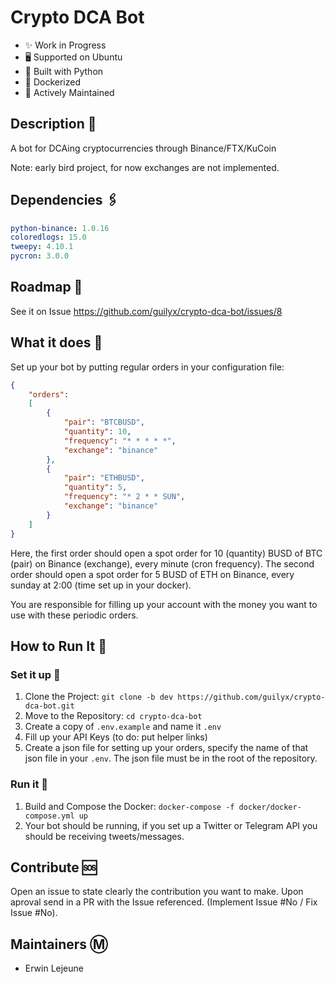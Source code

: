 # Crypto DCA Bot

- ✨ Work in Progress
- 🖥️ Supported on Ubuntu
- 🎌 Built with Python
- 🐋 Dockerized
- 🍻 Actively Maintained

## Description 📰

A bot for DCAing cryptocurrencies through Binance/FTX/KuCoin

Note: early bird project, for now exchanges are not implemented.

## Dependencies 🖇️

```yaml
python-binance: 1.0.16
coloredlogs: 15.0
tweepy: 4.10.1
pycron: 3.0.0
```

## Roadmap 🌱

See it on Issue https://github.com/guilyx/crypto-dca-bot/issues/8

## What it does 🔎

Set up your bot by putting regular orders in your configuration file:

```json
{
    "orders": 
    [
        {
            "pair": "BTCBUSD",
            "quantity": 10,
            "frequency": "* * * * *",
            "exchange": "binance"
        },
        {
            "pair": "ETHBUSD",
            "quantity": 5,
            "frequency": "* 2 * * SUN",
            "exchange": "binance"
        }
    ]
}
```

Here, the first order should open a spot order for 10 (quantity) BUSD of BTC (pair) on Binance (exchange), every minute (cron frequency). The second order should open a spot order for 5 BUSD of ETH on Binance, every sunday at 2:00 (time set up in your docker).

You are responsible for filling up your account with the money you want to use with these periodic orders.

## How to Run It 📑

### Set it up 💾

1. Clone the Project: `git clone -b dev https://github.com/guilyx/crypto-dca-bot.git`
2. Move to the Repository: `cd crypto-dca-bot`
3. Create a copy of `.env.example` and name it `.env`
4. Fill up your API Keys (to do: put helper links)
5. Create a json file for setting up your orders, specify the name of that json file in your `.env`. The json file must be in the root of the repository.

### Run it 💨

1. Build and Compose the Docker: `docker-compose -f docker/docker-compose.yml up`
2. Your bot should be running, if you set up a Twitter or Telegram API you should be receiving tweets/messages.

## Contribute 🆘

Open an issue to state clearly the contribution you want to make. Upon aproval send in a PR with the Issue referenced. (Implement Issue #No / Fix Issue #No).

## Maintainers Ⓜ️

- Erwin Lejeune
